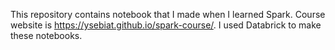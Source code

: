 This repository contains notebook that I made when I learned Spark. Course website is https://ysebiat.github.io/spark-course/.
I used Databrick to make these notebooks.
